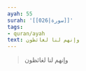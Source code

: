 ```yaml
---
ayah: 55
surah: '[[026|سورة]]'
tags:
- quran/ayah
text: وإنهم لنا لغائظون
---
```

> وإنهم لنا لغائظون
